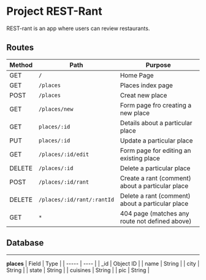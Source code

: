 # Project REST-Rant

REST-rant is an app where users can review restaurants.

## Routes
| Method | Path    | Purpose   |
| ------ | ------- | --------- |
| GET    | `/`       | Home Page |
| GET    | `/places` | Places index page |
| POST   | `/places` | Creat new place |
| GET    | `/places/new` | Form page fro creating a new place |
| GET    | `places/:id` | Details about a particular place |
| PUT    | `places/:id` | Update a particular place |
| GET    | `/places/:id/edit` | Form page for editing an existing place |
| DELETE | `/places/:id` | Delete a particular place |
| POST   | `/places/:id/rant` | Create a rant (comment) about a particular place|
| DELETE | `/places/:id/rant/:rantId` | Delete a rant (comment) about a particular place |
| GET    | `*`   | 404 page (matches any route not defined above) |

## Database
***
**places**
| Field | Type |
| ----- | ---- |
| _id   | Object ID |
| name  | String |
| city  | String |
| state | String |
| cuisines | String |
| pic   | String |
